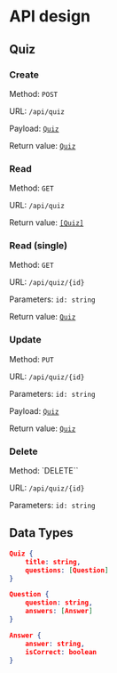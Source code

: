 # API design

## Quiz

### Create

Method: `POST`

URL: `/api/quiz`

Payload: [`Quiz`](#quiz)

Return value: [`Quiz`](#quiz)

### Read

Method: `GET`

URL: `/api/quiz`

Return value: [`[Quiz]`](#quiz)

### Read (single)

Method: `GET`

URL: `/api/quiz/{id}`

Parameters: `id: string`

Return value: [`Quiz`](#quiz)

### Update

Method: `PUT`

URL: `/api/quiz/{id}`

Parameters: `id: string`

Payload: [`Quiz`](#quiz)

Return value: [`Quiz`](#quiz)

### Delete

Method: `DELETE``

URL: `/api/quiz/{id}`

Parameters: `id: string`



## Data Types

<a name="quiz"></a>

```json
Quiz {
    title: string,
    questions: [Question]
}
```

<a name="question"></a>

```json
Question {
    question: string,
    answers: [Answer]
}
```

<a name="answer"></a>

```json
Answer {
    answer: string,
    isCorrect: boolean
}
```

